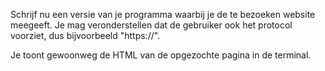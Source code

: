 Schrijf nu een versie van je programma waarbij je de te bezoeken website meegeeft. Je mag veronderstellen dat de gebruiker ook het protocol voorziet, dus bijvoorbeeld "https://".

Je toont gewoonweg de HTML van de opgezochte pagina in de terminal.
